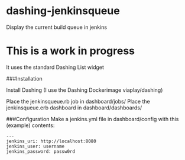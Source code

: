 # dashing-jenkinsqueue
Display the current build queue in jenkins

# This is a work in progress

It uses the standard Dashing List widget

###Installation

Install Dashing (I use the Dashing Dockerimage viaplay/dashing)

Place the jenkinsqueue.rb job in dashboard/jobs/
Place the jenkinsqueue.erb dashboard in dashboard/dashboards/

###Configuration
Make a jenkins.yml file in dashboard/config with this (example) contents:
```
---
jenkins_uri: http://localhost:8080
jenkins_user: username
jenkins_password: passw0rd
```
